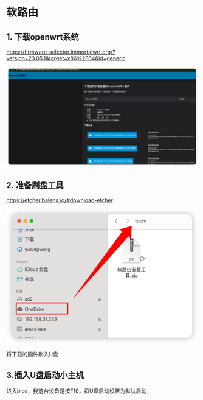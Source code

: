 # 软路由

## 1. 下载openwrt系统

https://firmware-selector.immortalwrt.org/?version=23.05.1&target=x86%2F64&id=generic

![](img/3.1.png)

## 2. 准备刷盘工具

https://etcher.balena.io/#download-etcher

![](img/3.3.png)

将下载的固件刷入U盘



## 3.插入U盘启动小主机

进入bios，我这台设备是按F10，将U盘启动设置为默认启动
